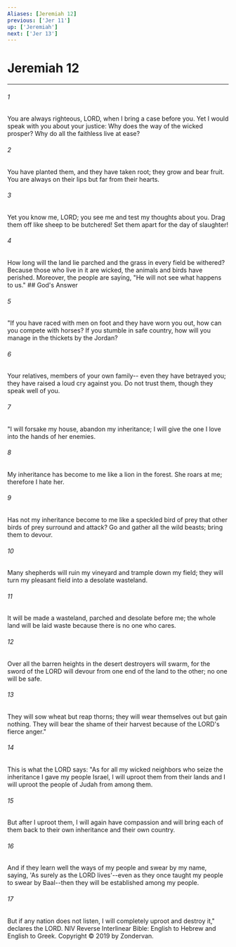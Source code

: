 ```yaml
---
Aliases: [Jeremiah 12]
previous: ['Jer 11']
up: ['Jeremiah']
next: ['Jer 13']
---
```

# Jeremiah 12

***


###### 1 
You are always righteous, LORD, when I bring a case before you. Yet I would speak with you about your justice: Why does the way of the wicked prosper? Why do all the faithless live at ease? 

###### 2 
You have planted them, and they have taken root; they grow and bear fruit. You are always on their lips but far from their hearts. 

###### 3 
Yet you know me, LORD; you see me and test my thoughts about you. Drag them off like sheep to be butchered! Set them apart for the day of slaughter! 

###### 4 
How long will the land lie parched and the grass in every field be withered? Because those who live in it are wicked, the animals and birds have perished. Moreover, the people are saying, "He will not see what happens to us." ## God's Answer 

###### 5 
"If you have raced with men on foot and they have worn you out, how can you compete with horses? If you stumble in safe country, how will you manage in the thickets by the Jordan? 

###### 6 
Your relatives, members of your own family-- even they have betrayed you; they have raised a loud cry against you. Do not trust them, though they speak well of you. 

###### 7 
"I will forsake my house, abandon my inheritance; I will give the one I love into the hands of her enemies. 

###### 8 
My inheritance has become to me like a lion in the forest. She roars at me; therefore I hate her. 

###### 9 
Has not my inheritance become to me like a speckled bird of prey that other birds of prey surround and attack? Go and gather all the wild beasts; bring them to devour. 

###### 10 
Many shepherds will ruin my vineyard and trample down my field; they will turn my pleasant field into a desolate wasteland. 

###### 11 
It will be made a wasteland, parched and desolate before me; the whole land will be laid waste because there is no one who cares. 

###### 12 
Over all the barren heights in the desert destroyers will swarm, for the sword of the LORD will devour from one end of the land to the other; no one will be safe. 

###### 13 
They will sow wheat but reap thorns; they will wear themselves out but gain nothing. They will bear the shame of their harvest because of the LORD's fierce anger." 

###### 14 
This is what the LORD says: "As for all my wicked neighbors who seize the inheritance I gave my people Israel, I will uproot them from their lands and I will uproot the people of Judah from among them. 

###### 15 
But after I uproot them, I will again have compassion and will bring each of them back to their own inheritance and their own country. 

###### 16 
And if they learn well the ways of my people and swear by my name, saying, 'As surely as the LORD lives'--even as they once taught my people to swear by Baal--then they will be established among my people. 

###### 17 
But if any nation does not listen, I will completely uproot and destroy it," declares the LORD. NIV Reverse Interlinear Bible: English to Hebrew and English to Greek. Copyright © 2019 by Zondervan.
